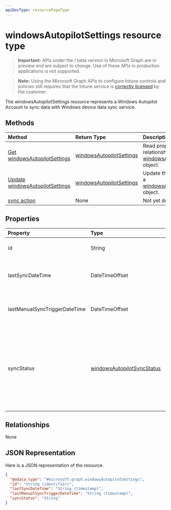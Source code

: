 ```yaml
---
apiDocType: resourcePageType
---
```

# windowsAutopilotSettings resource type

> **Important:** APIs under the / beta version in Microsoft Graph are in preview and are subject to change. Use of these APIs in production applications is not supported.

> **Note:** Using the Microsoft Graph APIs to configure Intune controls and policies still requires that the Intune service is [correctly licensed](https://go.microsoft.com/fwlink/?linkid=839381) by the customer.

The windowsAutopilotSettings resource represents a Windows Autopilot Account to sync data with Windows device data sync service.
## Methods
|Method|Return Type|Description|
|:---|:---|:---|
|[Get windowsAutopilotSettings](../api/intune_enrollment_windowsautopilotsettings_get.md)|[windowsAutopilotSettings](../resources/intune_enrollment_windowsautopilotsettings.md)|Read properties and relationships of the [windowsAutopilotSettings](../resources/intune_enrollment_windowsautopilotsettings.md) object.|
|[Update windowsAutopilotSettings](../api/intune_enrollment_windowsautopilotsettings_update.md)|[windowsAutopilotSettings](../resources/intune_enrollment_windowsautopilotsettings.md)|Update the properties of a [windowsAutopilotSettings](../resources/intune_enrollment_windowsautopilotsettings.md) object.|
|[sync action](../api/intune_enrollment_windowsautopilotsettings_sync.md)|None|Not yet documented|

## Properties
|Property|Type|Description|
|:---|:---|:---|
|id|String|The GUID for the object|
|lastSyncDateTime|DateTimeOffset|Last data sync date time with DDS service.|
|lastManualSyncTriggerDateTime|DateTimeOffset|Last data sync date time with DDS service.|
|syncStatus|[windowsAutopilotSyncStatus](../resources/intune_enrollment_windowsautopilotsyncstatus.md)|Indicates the status of sync with Device data sync (DDS) service. Possible values are: `unknown`, `inProgress`, `completed`, `failed`.|

## Relationships
None
## JSON Representation
Here is a JSON representation of the resource.
<!-- {
  "blockType": "resource",
  "keyProperty": "id",
  "@odata.type": "microsoft.graph.windowsAutopilotSettings"
}
-->
``` json
{
  "@odata.type": "#microsoft.graph.windowsAutopilotSettings",
  "id": "String (identifier)",
  "lastSyncDateTime": "String (timestamp)",
  "lastManualSyncTriggerDateTime": "String (timestamp)",
  "syncStatus": "String"
}
```





